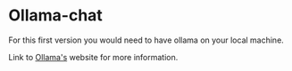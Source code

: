 # Ollama-chat

For this first version you would need to have ollama on your local machine.

Link to [Ollama's](https://ollama.com/) website for more information.
